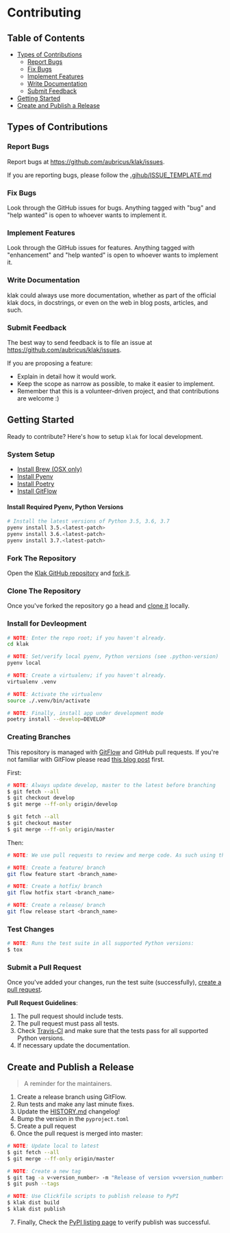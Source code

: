 [gitflow]: https://github.com/nvie/gitflow/ "GitFlow source code."

# Contributing

## Table of Contents

-   [Types of Contributions](#types-of-contributions)
    -   [Report Bugs](#report-bugs)
    -   [Fix Bugs](#fix-bugs)
    -   [Implement Features](#implement-features)
    -   [Write Documentation](#write-documentation)
    -   [Submit Feedback](#submit-feedback)
-   [Getting Started](#getting-started)
-   [Create and Publish a Release](#create-and-publish-a-release)

## Types of Contributions

### Report Bugs

Report bugs at https://github.com/aubricus/klak/issues.

If you are reporting bugs, please follow the [.gihub/ISSUE_TEMPLATE.md](.github/ISSUE_TEMPLATE.md)

### Fix Bugs

Look through the GitHub issues for bugs. Anything tagged with "bug" and "help
wanted" is open to whoever wants to implement it.

### Implement Features

Look through the GitHub issues for features. Anything tagged with "enhancement"
and "help wanted" is open to whoever wants to implement it.

### Write Documentation

klak could always use more documentation, whether as part of the
official klak docs, in docstrings, or even on the web in blog posts,
articles, and such.

### Submit Feedback

The best way to send feedback is to file an issue at https://github.com/aubricus/klak/issues.

If you are proposing a feature:

-   Explain in detail how it would work.
-   Keep the scope as narrow as possible, to make it easier to implement.
-   Remember that this is a volunteer-driven project, and that contributions
    are welcome :)

## Getting Started

Ready to contribute? Here's how to setup `klak` for local development.

### System Setup

-   [Install Brew (OSX only)](https://docs.brew.sh/Installation)
-   [Install Pyenv](https://github.com/pyenv/pyenv#installation)
-   [Install Poetry](https://poetry.eustace.io/docs/#installation)
-   [Install GitFlow](https://github.com/nvie/gitflow/wiki/Installation)

#### Install Required Pyenv, Python Versions

```bash
# Install the latest versions of Python 3.5, 3.6, 3.7
pyenv install 3.5.<latest-patch>
pyenv install 3.6.<latest-patch>
pyenv install 3.7.<latest-patch>
```

### Fork The Repository

Open the [Klak GitHub repository](https://github.com/aubricus/klak/) and [fork it](https://help.github.com/en/articles/fork-a-repo).

### Clone The Repository

Once you've forked the repository go a head and [clone it](https://help.github.com/en/articles/cloning-a-repository) locally.

### Install for Devleopment

```bash
# NOTE: Enter the repo root; if you haven't already.
cd klak

# NOTE: Set/verify local pyenv, Python versions (see .python-version)
pyenv local

# NOTE: Create a virtualenv; if you haven't already.
virtualenv .venv

# NOTE: Activate the virtualenv
source ./.venv/bin/activate

# NOTE: Finally, install app under development mode
poetry install --develop=DEVELOP
```

### Creating Branches

This repository is managed with [GitFlow] and GitHub pull requests. If you're not familiar with GitFlow please read [this blog post](https://nvie.com/posts/a-successful-git-branching-model/) first.

First:

```bash
# NOTE: Always update develop, master to the latest before branching
$ git fetch --all
$ git checkout develop
$ git merge --ff-only origin/develop

$ git fetch --all
$ git checkout master
$ git merge --ff-only origin/master
```

Then:

```bash
# NOTE: We use pull requests to review and merge code. As such using the GitFlow branch "finish" commands is not allowed.

# NOTE: Create a feature/ branch
git flow feature start <branch_name>

# NOTE: Create a hotfix/ branch
git flow hotfix start <branch_name>

# NOTE: Create a release/ branch
git flow release start <branch_name>
```

### Test Changes

```bash
# NOTE: Runs the test suite in all supported Python versions:
$ tox
```

### Submit a Pull Request

Once you've added your changes, run the test suite (successfully), [create a pull request](https://help.github.com/en/articles/creating-a-pull-request-from-a-fork).

**Pull Request Guidelines**:

1. The pull request should include tests.
2. The pull request must pass all tests.
3. Check [Travis-CI](https://travis-ci.org/aubricus/klak/pull_requests) and make sure that the tests pass for all supported Python versions.
4. If necessary update the documentation.

## Create and Publish a Release

> A reminder for the maintainers.

1. Create a release branch using GitFlow.
2. Run tests and make any last minute fixes.
3. Update the [HISTORY.md](HISTORY.rst) changelog!
4. Bump the version in the `pyproject.toml`
5. Create a pull request
6. Once the pull request is merged into master:

```bash
# NOTE: Update local to latest
$ git fetch --all
$ git merge --ff-only origin/master

# NOTE: Create a new tag
$ git tag -a v<version_number> -m "Release of version v<version_number>"
$ git push --tags

# NOTE: Use Clickfile scripts to publish release to PyPI
$ klak dist build
$ klak dist publish
```

7. Finally, Check the [PyPI listing page](https://pypi.org/project/klak/) to verify publish was successful.
